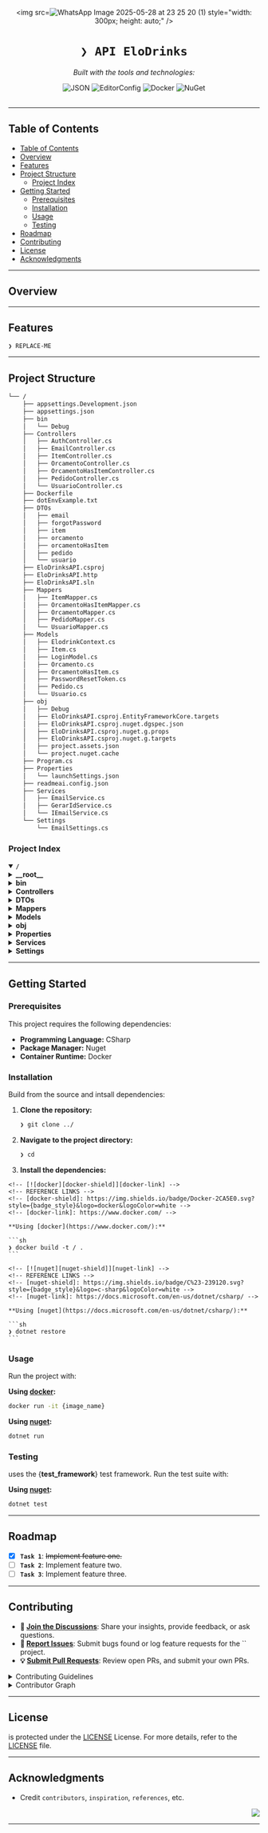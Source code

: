 <div id="top">

<!-- HEADER STYLE: CLASSIC -->
<div align="center">

<img src=![WhatsApp Image 2025-05-28 at 23 25 20 (1)](https://github.com/user-attachments/assets/5744f335-e044-4d47-aa36-40413dfcf2c5) style="width: 300px; height: auto;" />

# <code>❯ API EloDrinks</code>

<em></em>

<!-- BADGES -->
<!-- local repository, no metadata badges. -->

<em>Built with the tools and technologies:</em>

<img src="https://img.shields.io/badge/JSON-000000.svg?style=default&logo=JSON&logoColor=white" alt="JSON">
<img src="https://img.shields.io/badge/EditorConfig-FEFEFE.svg?style=default&logo=EditorConfig&logoColor=black" alt="EditorConfig">
<img src="https://img.shields.io/badge/Docker-2496ED.svg?style=default&logo=Docker&logoColor=white" alt="Docker">
<img src="https://img.shields.io/badge/NuGet-004880.svg?style=default&logo=NuGet&logoColor=white" alt="NuGet">

</div>
<br>

---

## Table of Contents

- [Table of Contents](#table-of-contents)
- [Overview](#overview)
- [Features](#features)
- [Project Structure](#project-structure)
    - [Project Index](#project-index)
- [Getting Started](#getting-started)
    - [Prerequisites](#prerequisites)
    - [Installation](#installation)
    - [Usage](#usage)
    - [Testing](#testing)
- [Roadmap](#roadmap)
- [Contributing](#contributing)
- [License](#license)
- [Acknowledgments](#acknowledgments)

---

## Overview



---

## Features

<code>❯ REPLACE-ME</code>

---

## Project Structure

```sh
└── /
    ├── appsettings.Development.json
    ├── appsettings.json
    ├── bin
    │   └── Debug
    ├── Controllers
    │   ├── AuthController.cs
    │   ├── EmailController.cs
    │   ├── ItemController.cs
    │   ├── OrcamentoController.cs
    │   ├── OrcamentoHasItemController.cs
    │   ├── PedidoController.cs
    │   └── UsuarioController.cs
    ├── Dockerfile
    ├── dotEnvExample.txt
    ├── DTOs
    │   ├── email
    │   ├── forgotPassword
    │   ├── item
    │   ├── orcamento
    │   ├── orcamentoHasItem
    │   ├── pedido
    │   └── usuario
    ├── EloDrinksAPI.csproj
    ├── EloDrinksAPI.http
    ├── EloDrinksAPI.sln
    ├── Mappers
    │   ├── ItemMapper.cs
    │   ├── OrcamentoHasItemMapper.cs
    │   ├── OrcamentoMapper.cs
    │   ├── PedidoMapper.cs
    │   └── UsuarioMapper.cs
    ├── Models
    │   ├── ElodrinkContext.cs
    │   ├── Item.cs
    │   ├── LoginModel.cs
    │   ├── Orcamento.cs
    │   ├── OrcamentoHasItem.cs
    │   ├── PasswordResetToken.cs
    │   ├── Pedido.cs
    │   └── Usuario.cs
    ├── obj
    │   ├── Debug
    │   ├── EloDrinksAPI.csproj.EntityFrameworkCore.targets
    │   ├── EloDrinksAPI.csproj.nuget.dgspec.json
    │   ├── EloDrinksAPI.csproj.nuget.g.props
    │   ├── EloDrinksAPI.csproj.nuget.g.targets
    │   ├── project.assets.json
    │   └── project.nuget.cache
    ├── Program.cs
    ├── Properties
    │   └── launchSettings.json
    ├── readmeai.config.json
    ├── Services
    │   ├── EmailService.cs
    │   ├── GerarIdService.cs
    │   └── IEmailService.cs
    └── Settings
        └── EmailSettings.cs
```

### Project Index

<details open>
	<summary><b><code>/</code></b></summary>
	<!-- __root__ Submodule -->
	<details>
		<summary><b>__root__</b></summary>
		<blockquote>
			<div class='directory-path' style='padding: 8px 0; color: #666;'>
				<code><b>⦿ __root__</b></code>
			<table style='width: 100%; border-collapse: collapse;'>
			<thead>
				<tr style='background-color: #f8f9fa;'>
					<th style='width: 30%; text-align: left; padding: 8px;'>File Name</th>
					<th style='text-align: left; padding: 8px;'>Summary</th>
				</tr>
			</thead>
				<tr style='border-bottom: 1px solid #eee;'>
					<td style='padding: 8px;'><b><a href='/appsettings.Development.json'>appsettings.Development.json</a></b></td>
					<td style='padding: 8px;'>Code>❯ REPLACE-ME</code></td>
				</tr>
				<tr style='border-bottom: 1px solid #eee;'>
					<td style='padding: 8px;'><b><a href='/appsettings.json'>appsettings.json</a></b></td>
					<td style='padding: 8px;'>Code>❯ REPLACE-ME</code></td>
				</tr>
				<tr style='border-bottom: 1px solid #eee;'>
					<td style='padding: 8px;'><b><a href='/Dockerfile'>Dockerfile</a></b></td>
					<td style='padding: 8px;'>Code>❯ REPLACE-ME</code></td>
				</tr>
				<tr style='border-bottom: 1px solid #eee;'>
					<td style='padding: 8px;'><b><a href='/dotEnvExample.txt'>dotEnvExample.txt</a></b></td>
					<td style='padding: 8px;'>Code>❯ REPLACE-ME</code></td>
				</tr>
				<tr style='border-bottom: 1px solid #eee;'>
					<td style='padding: 8px;'><b><a href='/EloDrinksAPI.csproj'>EloDrinksAPI.csproj</a></b></td>
					<td style='padding: 8px;'>Code>❯ REPLACE-ME</code></td>
				</tr>
				<tr style='border-bottom: 1px solid #eee;'>
					<td style='padding: 8px;'><b><a href='/EloDrinksAPI.http'>EloDrinksAPI.http</a></b></td>
					<td style='padding: 8px;'>Code>❯ REPLACE-ME</code></td>
				</tr>
				<tr style='border-bottom: 1px solid #eee;'>
					<td style='padding: 8px;'><b><a href='/EloDrinksAPI.sln'>EloDrinksAPI.sln</a></b></td>
					<td style='padding: 8px;'>Code>❯ REPLACE-ME</code></td>
				</tr>
				<tr style='border-bottom: 1px solid #eee;'>
					<td style='padding: 8px;'><b><a href='/Program.cs'>Program.cs</a></b></td>
					<td style='padding: 8px;'>Code>❯ REPLACE-ME</code></td>
				</tr>
				<tr style='border-bottom: 1px solid #eee;'>
					<td style='padding: 8px;'><b><a href='/readmeai.config.json'>readmeai.config.json</a></b></td>
					<td style='padding: 8px;'>Code>❯ REPLACE-ME</code></td>
				</tr>
			</table>
		</blockquote>
	</details>
	<!-- bin Submodule -->
	<details>
		<summary><b>bin</b></summary>
		<blockquote>
			<div class='directory-path' style='padding: 8px 0; color: #666;'>
				<code><b>⦿ bin</b></code>
			<!-- Debug Submodule -->
			<details>
				<summary><b>Debug</b></summary>
				<blockquote>
					<div class='directory-path' style='padding: 8px 0; color: #666;'>
						<code><b>⦿ bin.Debug</b></code>
					<!-- net8.0 Submodule -->
					<details>
						<summary><b>net8.0</b></summary>
						<blockquote>
							<div class='directory-path' style='padding: 8px 0; color: #666;'>
								<code><b>⦿ bin.Debug.net8.0</b></code>
							<table style='width: 100%; border-collapse: collapse;'>
							<thead>
								<tr style='background-color: #f8f9fa;'>
									<th style='width: 30%; text-align: left; padding: 8px;'>File Name</th>
									<th style='text-align: left; padding: 8px;'>Summary</th>
								</tr>
							</thead>
								<tr style='border-bottom: 1px solid #eee;'>
									<td style='padding: 8px;'><b><a href='/bin/Debug/net8.0/appsettings.Development.json'>appsettings.Development.json</a></b></td>
									<td style='padding: 8px;'>Code>❯ REPLACE-ME</code></td>
								</tr>
								<tr style='border-bottom: 1px solid #eee;'>
									<td style='padding: 8px;'><b><a href='/bin/Debug/net8.0/appsettings.json'>appsettings.json</a></b></td>
									<td style='padding: 8px;'>Code>❯ REPLACE-ME</code></td>
								</tr>
								<tr style='border-bottom: 1px solid #eee;'>
									<td style='padding: 8px;'><b><a href='/bin/Debug/net8.0/EloDrinksAPI.deps.json'>EloDrinksAPI.deps.json</a></b></td>
									<td style='padding: 8px;'>Code>❯ REPLACE-ME</code></td>
								</tr>
								<tr style='border-bottom: 1px solid #eee;'>
									<td style='padding: 8px;'><b><a href='/bin/Debug/net8.0/EloDrinksAPI.pdb'>EloDrinksAPI.pdb</a></b></td>
									<td style='padding: 8px;'>Code>❯ REPLACE-ME</code></td>
								</tr>
								<tr style='border-bottom: 1px solid #eee;'>
									<td style='padding: 8px;'><b><a href='/bin/Debug/net8.0/EloDrinksAPI.runtimeconfig.json'>EloDrinksAPI.runtimeconfig.json</a></b></td>
									<td style='padding: 8px;'>Code>❯ REPLACE-ME</code></td>
								</tr>
								<tr style='border-bottom: 1px solid #eee;'>
									<td style='padding: 8px;'><b><a href='/bin/Debug/net8.0/EloDrinksAPI.staticwebassets.endpoints.json'>EloDrinksAPI.staticwebassets.endpoints.json</a></b></td>
									<td style='padding: 8px;'>Code>❯ REPLACE-ME</code></td>
								</tr>
							</table>
						</blockquote>
					</details>
				</blockquote>
			</details>
		</blockquote>
	</details>
	<!-- Controllers Submodule -->
	<details>
		<summary><b>Controllers</b></summary>
		<blockquote>
			<div class='directory-path' style='padding: 8px 0; color: #666;'>
				<code><b>⦿ Controllers</b></code>
			<table style='width: 100%; border-collapse: collapse;'>
			<thead>
				<tr style='background-color: #f8f9fa;'>
					<th style='width: 30%; text-align: left; padding: 8px;'>File Name</th>
					<th style='text-align: left; padding: 8px;'>Summary</th>
				</tr>
			</thead>
				<tr style='border-bottom: 1px solid #eee;'>
					<td style='padding: 8px;'><b><a href='/Controllers/AuthController.cs'>AuthController.cs</a></b></td>
					<td style='padding: 8px;'>Code>❯ REPLACE-ME</code></td>
				</tr>
				<tr style='border-bottom: 1px solid #eee;'>
					<td style='padding: 8px;'><b><a href='/Controllers/EmailController.cs'>EmailController.cs</a></b></td>
					<td style='padding: 8px;'>Code>❯ REPLACE-ME</code></td>
				</tr>
				<tr style='border-bottom: 1px solid #eee;'>
					<td style='padding: 8px;'><b><a href='/Controllers/ItemController.cs'>ItemController.cs</a></b></td>
					<td style='padding: 8px;'>Code>❯ REPLACE-ME</code></td>
				</tr>
				<tr style='border-bottom: 1px solid #eee;'>
					<td style='padding: 8px;'><b><a href='/Controllers/OrcamentoController.cs'>OrcamentoController.cs</a></b></td>
					<td style='padding: 8px;'>Code>❯ REPLACE-ME</code></td>
				</tr>
				<tr style='border-bottom: 1px solid #eee;'>
					<td style='padding: 8px;'><b><a href='/Controllers/OrcamentoHasItemController.cs'>OrcamentoHasItemController.cs</a></b></td>
					<td style='padding: 8px;'>Code>❯ REPLACE-ME</code></td>
				</tr>
				<tr style='border-bottom: 1px solid #eee;'>
					<td style='padding: 8px;'><b><a href='/Controllers/PedidoController.cs'>PedidoController.cs</a></b></td>
					<td style='padding: 8px;'>Code>❯ REPLACE-ME</code></td>
				</tr>
				<tr style='border-bottom: 1px solid #eee;'>
					<td style='padding: 8px;'><b><a href='/Controllers/UsuarioController.cs'>UsuarioController.cs</a></b></td>
					<td style='padding: 8px;'>Code>❯ REPLACE-ME</code></td>
				</tr>
			</table>
		</blockquote>
	</details>
	<!-- DTOs Submodule -->
	<details>
		<summary><b>DTOs</b></summary>
		<blockquote>
			<div class='directory-path' style='padding: 8px 0; color: #666;'>
				<code><b>⦿ DTOs</b></code>
			<!-- email Submodule -->
			<details>
				<summary><b>email</b></summary>
				<blockquote>
					<div class='directory-path' style='padding: 8px 0; color: #666;'>
						<code><b>⦿ DTOs.email</b></code>
					<table style='width: 100%; border-collapse: collapse;'>
					<thead>
						<tr style='background-color: #f8f9fa;'>
							<th style='width: 30%; text-align: left; padding: 8px;'>File Name</th>
							<th style='text-align: left; padding: 8px;'>Summary</th>
						</tr>
					</thead>
						<tr style='border-bottom: 1px solid #eee;'>
							<td style='padding: 8px;'><b><a href='/DTOs/email/EmailRequestDto.cs'>EmailRequestDto.cs</a></b></td>
							<td style='padding: 8px;'>Code>❯ REPLACE-ME</code></td>
						</tr>
					</table>
				</blockquote>
			</details>
			<!-- forgotPassword Submodule -->
			<details>
				<summary><b>forgotPassword</b></summary>
				<blockquote>
					<div class='directory-path' style='padding: 8px 0; color: #666;'>
						<code><b>⦿ DTOs.forgotPassword</b></code>
					<table style='width: 100%; border-collapse: collapse;'>
					<thead>
						<tr style='background-color: #f8f9fa;'>
							<th style='width: 30%; text-align: left; padding: 8px;'>File Name</th>
							<th style='text-align: left; padding: 8px;'>Summary</th>
						</tr>
					</thead>
						<tr style='border-bottom: 1px solid #eee;'>
							<td style='padding: 8px;'><b><a href='/DTOs/forgotPassword/ForgotPasswordDto.cs'>ForgotPasswordDto.cs</a></b></td>
							<td style='padding: 8px;'>Code>❯ REPLACE-ME</code></td>
						</tr>
						<tr style='border-bottom: 1px solid #eee;'>
							<td style='padding: 8px;'><b><a href='/DTOs/forgotPassword/ResetPasswordDto.cs'>ResetPasswordDto.cs</a></b></td>
							<td style='padding: 8px;'>Code>❯ REPLACE-ME</code></td>
						</tr>
					</table>
				</blockquote>
			</details>
			<!-- item Submodule -->
			<details>
				<summary><b>item</b></summary>
				<blockquote>
					<div class='directory-path' style='padding: 8px 0; color: #666;'>
						<code><b>⦿ DTOs.item</b></code>
					<table style='width: 100%; border-collapse: collapse;'>
					<thead>
						<tr style='background-color: #f8f9fa;'>
							<th style='width: 30%; text-align: left; padding: 8px;'>File Name</th>
							<th style='text-align: left; padding: 8px;'>Summary</th>
						</tr>
					</thead>
						<tr style='border-bottom: 1px solid #eee;'>
							<td style='padding: 8px;'><b><a href='/DTOs/item/CreateItemDto.cs'>CreateItemDto.cs</a></b></td>
							<td style='padding: 8px;'>Code>❯ REPLACE-ME</code></td>
						</tr>
						<tr style='border-bottom: 1px solid #eee;'>
							<td style='padding: 8px;'><b><a href='/DTOs/item/ItemResponseDto.cs'>ItemResponseDto.cs</a></b></td>
							<td style='padding: 8px;'>Code>❯ REPLACE-ME</code></td>
						</tr>
						<tr style='border-bottom: 1px solid #eee;'>
							<td style='padding: 8px;'><b><a href='/DTOs/item/UpdateItemDto.cs'>UpdateItemDto.cs</a></b></td>
							<td style='padding: 8px;'>Code>❯ REPLACE-ME</code></td>
						</tr>
					</table>
				</blockquote>
			</details>
			<!-- orcamento Submodule -->
			<details>
				<summary><b>orcamento</b></summary>
				<blockquote>
					<div class='directory-path' style='padding: 8px 0; color: #666;'>
						<code><b>⦿ DTOs.orcamento</b></code>
					<table style='width: 100%; border-collapse: collapse;'>
					<thead>
						<tr style='background-color: #f8f9fa;'>
							<th style='width: 30%; text-align: left; padding: 8px;'>File Name</th>
							<th style='text-align: left; padding: 8px;'>Summary</th>
						</tr>
					</thead>
						<tr style='border-bottom: 1px solid #eee;'>
							<td style='padding: 8px;'><b><a href='/DTOs/orcamento/CreateOrcamentoDto.cs'>CreateOrcamentoDto.cs</a></b></td>
							<td style='padding: 8px;'>Code>❯ REPLACE-ME</code></td>
						</tr>
						<tr style='border-bottom: 1px solid #eee;'>
							<td style='padding: 8px;'><b><a href='/DTOs/orcamento/OrcamentoFrontInputDto.cs'>OrcamentoFrontInputDto.cs</a></b></td>
							<td style='padding: 8px;'>Code>❯ REPLACE-ME</code></td>
						</tr>
						<tr style='border-bottom: 1px solid #eee;'>
							<td style='padding: 8px;'><b><a href='/DTOs/orcamento/OrcamentoResponseDto.cs'>OrcamentoResponseDto.cs</a></b></td>
							<td style='padding: 8px;'>Code>❯ REPLACE-ME</code></td>
						</tr>
						<tr style='border-bottom: 1px solid #eee;'>
							<td style='padding: 8px;'><b><a href='/DTOs/orcamento/UpdateOrcamentoDto.cs'>UpdateOrcamentoDto.cs</a></b></td>
							<td style='padding: 8px;'>Code>❯ REPLACE-ME</code></td>
						</tr>
					</table>
				</blockquote>
			</details>
			<!-- orcamentoHasItem Submodule -->
			<details>
				<summary><b>orcamentoHasItem</b></summary>
				<blockquote>
					<div class='directory-path' style='padding: 8px 0; color: #666;'>
						<code><b>⦿ DTOs.orcamentoHasItem</b></code>
					<table style='width: 100%; border-collapse: collapse;'>
					<thead>
						<tr style='background-color: #f8f9fa;'>
							<th style='width: 30%; text-align: left; padding: 8px;'>File Name</th>
							<th style='text-align: left; padding: 8px;'>Summary</th>
						</tr>
					</thead>
						<tr style='border-bottom: 1px solid #eee;'>
							<td style='padding: 8px;'><b><a href='/DTOs/orcamentoHasItem/CreateOrcamentoHasItemDto.cs'>CreateOrcamentoHasItemDto.cs</a></b></td>
							<td style='padding: 8px;'>Code>❯ REPLACE-ME</code></td>
						</tr>
						<tr style='border-bottom: 1px solid #eee;'>
							<td style='padding: 8px;'><b><a href='/DTOs/orcamentoHasItem/OrcamentoHasItemResponseDto.cs'>OrcamentoHasItemResponseDto.cs</a></b></td>
							<td style='padding: 8px;'>Code>❯ REPLACE-ME</code></td>
						</tr>
						<tr style='border-bottom: 1px solid #eee;'>
							<td style='padding: 8px;'><b><a href='/DTOs/orcamentoHasItem/UpdateOrcamentoHasItemDto.cs'>UpdateOrcamentoHasItemDto.cs</a></b></td>
							<td style='padding: 8px;'>Code>❯ REPLACE-ME</code></td>
						</tr>
					</table>
				</blockquote>
			</details>
			<!-- pedido Submodule -->
			<details>
				<summary><b>pedido</b></summary>
				<blockquote>
					<div class='directory-path' style='padding: 8px 0; color: #666;'>
						<code><b>⦿ DTOs.pedido</b></code>
					<table style='width: 100%; border-collapse: collapse;'>
					<thead>
						<tr style='background-color: #f8f9fa;'>
							<th style='width: 30%; text-align: left; padding: 8px;'>File Name</th>
							<th style='text-align: left; padding: 8px;'>Summary</th>
						</tr>
					</thead>
						<tr style='border-bottom: 1px solid #eee;'>
							<td style='padding: 8px;'><b><a href='/DTOs/pedido/CreatePedidoDto.cs'>CreatePedidoDto.cs</a></b></td>
							<td style='padding: 8px;'>Code>❯ REPLACE-ME</code></td>
						</tr>
						<tr style='border-bottom: 1px solid #eee;'>
							<td style='padding: 8px;'><b><a href='/DTOs/pedido/PedidoResponseDto.cs'>PedidoResponseDto.cs</a></b></td>
							<td style='padding: 8px;'>Code>❯ REPLACE-ME</code></td>
						</tr>
						<tr style='border-bottom: 1px solid #eee;'>
							<td style='padding: 8px;'><b><a href='/DTOs/pedido/UpdatePedidoDto.cs'>UpdatePedidoDto.cs</a></b></td>
							<td style='padding: 8px;'>Code>❯ REPLACE-ME</code></td>
						</tr>
					</table>
				</blockquote>
			</details>
			<!-- usuario Submodule -->
			<details>
				<summary><b>usuario</b></summary>
				<blockquote>
					<div class='directory-path' style='padding: 8px 0; color: #666;'>
						<code><b>⦿ DTOs.usuario</b></code>
					<table style='width: 100%; border-collapse: collapse;'>
					<thead>
						<tr style='background-color: #f8f9fa;'>
							<th style='width: 30%; text-align: left; padding: 8px;'>File Name</th>
							<th style='text-align: left; padding: 8px;'>Summary</th>
						</tr>
					</thead>
						<tr style='border-bottom: 1px solid #eee;'>
							<td style='padding: 8px;'><b><a href='/DTOs/usuario/CreateUsuarioDto.cs'>CreateUsuarioDto.cs</a></b></td>
							<td style='padding: 8px;'>Code>❯ REPLACE-ME</code></td>
						</tr>
						<tr style='border-bottom: 1px solid #eee;'>
							<td style='padding: 8px;'><b><a href='/DTOs/usuario/UpdateUsuarioDto.cs'>UpdateUsuarioDto.cs</a></b></td>
							<td style='padding: 8px;'>Code>❯ REPLACE-ME</code></td>
						</tr>
						<tr style='border-bottom: 1px solid #eee;'>
							<td style='padding: 8px;'><b><a href='/DTOs/usuario/UsuarioResponseDto.cs'>UsuarioResponseDto.cs</a></b></td>
							<td style='padding: 8px;'>Code>❯ REPLACE-ME</code></td>
						</tr>
					</table>
				</blockquote>
			</details>
		</blockquote>
	</details>
	<!-- Mappers Submodule -->
	<details>
		<summary><b>Mappers</b></summary>
		<blockquote>
			<div class='directory-path' style='padding: 8px 0; color: #666;'>
				<code><b>⦿ Mappers</b></code>
			<table style='width: 100%; border-collapse: collapse;'>
			<thead>
				<tr style='background-color: #f8f9fa;'>
					<th style='width: 30%; text-align: left; padding: 8px;'>File Name</th>
					<th style='text-align: left; padding: 8px;'>Summary</th>
				</tr>
			</thead>
				<tr style='border-bottom: 1px solid #eee;'>
					<td style='padding: 8px;'><b><a href='/Mappers/ItemMapper.cs'>ItemMapper.cs</a></b></td>
					<td style='padding: 8px;'>Code>❯ REPLACE-ME</code></td>
				</tr>
				<tr style='border-bottom: 1px solid #eee;'>
					<td style='padding: 8px;'><b><a href='/Mappers/OrcamentoHasItemMapper.cs'>OrcamentoHasItemMapper.cs</a></b></td>
					<td style='padding: 8px;'>Code>❯ REPLACE-ME</code></td>
				</tr>
				<tr style='border-bottom: 1px solid #eee;'>
					<td style='padding: 8px;'><b><a href='/Mappers/OrcamentoMapper.cs'>OrcamentoMapper.cs</a></b></td>
					<td style='padding: 8px;'>Code>❯ REPLACE-ME</code></td>
				</tr>
				<tr style='border-bottom: 1px solid #eee;'>
					<td style='padding: 8px;'><b><a href='/Mappers/PedidoMapper.cs'>PedidoMapper.cs</a></b></td>
					<td style='padding: 8px;'>Code>❯ REPLACE-ME</code></td>
				</tr>
				<tr style='border-bottom: 1px solid #eee;'>
					<td style='padding: 8px;'><b><a href='/Mappers/UsuarioMapper.cs'>UsuarioMapper.cs</a></b></td>
					<td style='padding: 8px;'>Code>❯ REPLACE-ME</code></td>
				</tr>
			</table>
		</blockquote>
	</details>
	<!-- Models Submodule -->
	<details>
		<summary><b>Models</b></summary>
		<blockquote>
			<div class='directory-path' style='padding: 8px 0; color: #666;'>
				<code><b>⦿ Models</b></code>
			<table style='width: 100%; border-collapse: collapse;'>
			<thead>
				<tr style='background-color: #f8f9fa;'>
					<th style='width: 30%; text-align: left; padding: 8px;'>File Name</th>
					<th style='text-align: left; padding: 8px;'>Summary</th>
				</tr>
			</thead>
				<tr style='border-bottom: 1px solid #eee;'>
					<td style='padding: 8px;'><b><a href='/Models/ElodrinkContext.cs'>ElodrinkContext.cs</a></b></td>
					<td style='padding: 8px;'>Code>❯ REPLACE-ME</code></td>
				</tr>
				<tr style='border-bottom: 1px solid #eee;'>
					<td style='padding: 8px;'><b><a href='/Models/Item.cs'>Item.cs</a></b></td>
					<td style='padding: 8px;'>Code>❯ REPLACE-ME</code></td>
				</tr>
				<tr style='border-bottom: 1px solid #eee;'>
					<td style='padding: 8px;'><b><a href='/Models/LoginModel.cs'>LoginModel.cs</a></b></td>
					<td style='padding: 8px;'>Code>❯ REPLACE-ME</code></td>
				</tr>
				<tr style='border-bottom: 1px solid #eee;'>
					<td style='padding: 8px;'><b><a href='/Models/Orcamento.cs'>Orcamento.cs</a></b></td>
					<td style='padding: 8px;'>Code>❯ REPLACE-ME</code></td>
				</tr>
				<tr style='border-bottom: 1px solid #eee;'>
					<td style='padding: 8px;'><b><a href='/Models/OrcamentoHasItem.cs'>OrcamentoHasItem.cs</a></b></td>
					<td style='padding: 8px;'>Code>❯ REPLACE-ME</code></td>
				</tr>
				<tr style='border-bottom: 1px solid #eee;'>
					<td style='padding: 8px;'><b><a href='/Models/PasswordResetToken.cs'>PasswordResetToken.cs</a></b></td>
					<td style='padding: 8px;'>Code>❯ REPLACE-ME</code></td>
				</tr>
				<tr style='border-bottom: 1px solid #eee;'>
					<td style='padding: 8px;'><b><a href='/Models/Pedido.cs'>Pedido.cs</a></b></td>
					<td style='padding: 8px;'>Code>❯ REPLACE-ME</code></td>
				</tr>
				<tr style='border-bottom: 1px solid #eee;'>
					<td style='padding: 8px;'><b><a href='/Models/Usuario.cs'>Usuario.cs</a></b></td>
					<td style='padding: 8px;'>Code>❯ REPLACE-ME</code></td>
				</tr>
			</table>
		</blockquote>
	</details>
	<!-- obj Submodule -->
	<details>
		<summary><b>obj</b></summary>
		<blockquote>
			<div class='directory-path' style='padding: 8px 0; color: #666;'>
				<code><b>⦿ obj</b></code>
			<table style='width: 100%; border-collapse: collapse;'>
			<thead>
				<tr style='background-color: #f8f9fa;'>
					<th style='width: 30%; text-align: left; padding: 8px;'>File Name</th>
					<th style='text-align: left; padding: 8px;'>Summary</th>
				</tr>
			</thead>
				<tr style='border-bottom: 1px solid #eee;'>
					<td style='padding: 8px;'><b><a href='/obj/EloDrinksAPI.csproj.EntityFrameworkCore.targets'>EloDrinksAPI.csproj.EntityFrameworkCore.targets</a></b></td>
					<td style='padding: 8px;'>Code>❯ REPLACE-ME</code></td>
				</tr>
				<tr style='border-bottom: 1px solid #eee;'>
					<td style='padding: 8px;'><b><a href='/obj/EloDrinksAPI.csproj.nuget.dgspec.json'>EloDrinksAPI.csproj.nuget.dgspec.json</a></b></td>
					<td style='padding: 8px;'>Code>❯ REPLACE-ME</code></td>
				</tr>
				<tr style='border-bottom: 1px solid #eee;'>
					<td style='padding: 8px;'><b><a href='/obj/EloDrinksAPI.csproj.nuget.g.props'>EloDrinksAPI.csproj.nuget.g.props</a></b></td>
					<td style='padding: 8px;'>Code>❯ REPLACE-ME</code></td>
				</tr>
				<tr style='border-bottom: 1px solid #eee;'>
					<td style='padding: 8px;'><b><a href='/obj/EloDrinksAPI.csproj.nuget.g.targets'>EloDrinksAPI.csproj.nuget.g.targets</a></b></td>
					<td style='padding: 8px;'>Code>❯ REPLACE-ME</code></td>
				</tr>
				<tr style='border-bottom: 1px solid #eee;'>
					<td style='padding: 8px;'><b><a href='/obj/project.assets.json'>project.assets.json</a></b></td>
					<td style='padding: 8px;'>Code>❯ REPLACE-ME</code></td>
				</tr>
			</table>
			<!-- Debug Submodule -->
			<details>
				<summary><b>Debug</b></summary>
				<blockquote>
					<div class='directory-path' style='padding: 8px 0; color: #666;'>
						<code><b>⦿ obj.Debug</b></code>
					<!-- net8.0 Submodule -->
					<details>
						<summary><b>net8.0</b></summary>
						<blockquote>
							<div class='directory-path' style='padding: 8px 0; color: #666;'>
								<code><b>⦿ obj.Debug.net8.0</b></code>
							<table style='width: 100%; border-collapse: collapse;'>
							<thead>
								<tr style='background-color: #f8f9fa;'>
									<th style='width: 30%; text-align: left; padding: 8px;'>File Name</th>
									<th style='text-align: left; padding: 8px;'>Summary</th>
								</tr>
							</thead>
								<tr style='border-bottom: 1px solid #eee;'>
									<td style='padding: 8px;'><b><a href='/obj/Debug/net8.0/.NETCoreApp,Version=v8.0.AssemblyAttributes.cs'>.NETCoreApp,Version=v8.0.AssemblyAttributes.cs</a></b></td>
									<td style='padding: 8px;'>Code>❯ REPLACE-ME</code></td>
								</tr>
								<tr style='border-bottom: 1px solid #eee;'>
									<td style='padding: 8px;'><b><a href='/obj/Debug/net8.0/EloDrink.9DF86672.Up2Date'>EloDrink.9DF86672.Up2Date</a></b></td>
									<td style='padding: 8px;'>Code>❯ REPLACE-ME</code></td>
								</tr>
								<tr style='border-bottom: 1px solid #eee;'>
									<td style='padding: 8px;'><b><a href='/obj/Debug/net8.0/EloDrinksAPI.AssemblyInfo.cs'>EloDrinksAPI.AssemblyInfo.cs</a></b></td>
									<td style='padding: 8px;'>Code>❯ REPLACE-ME</code></td>
								</tr>
								<tr style='border-bottom: 1px solid #eee;'>
									<td style='padding: 8px;'><b><a href='/obj/Debug/net8.0/EloDrinksAPI.csproj.FileListAbsolute.txt'>EloDrinksAPI.csproj.FileListAbsolute.txt</a></b></td>
									<td style='padding: 8px;'>Code>❯ REPLACE-ME</code></td>
								</tr>
								<tr style='border-bottom: 1px solid #eee;'>
									<td style='padding: 8px;'><b><a href='/obj/Debug/net8.0/EloDrinksAPI.GeneratedMSBuildEditorConfig.editorconfig'>EloDrinksAPI.GeneratedMSBuildEditorConfig.editorconfig</a></b></td>
									<td style='padding: 8px;'>Code>❯ REPLACE-ME</code></td>
								</tr>
								<tr style='border-bottom: 1px solid #eee;'>
									<td style='padding: 8px;'><b><a href='/obj/Debug/net8.0/EloDrinksAPI.GlobalUsings.g.cs'>EloDrinksAPI.GlobalUsings.g.cs</a></b></td>
									<td style='padding: 8px;'>Code>❯ REPLACE-ME</code></td>
								</tr>
								<tr style='border-bottom: 1px solid #eee;'>
									<td style='padding: 8px;'><b><a href='/obj/Debug/net8.0/EloDrinksAPI.MvcApplicationPartsAssemblyInfo.cs'>EloDrinksAPI.MvcApplicationPartsAssemblyInfo.cs</a></b></td>
									<td style='padding: 8px;'>Code>❯ REPLACE-ME</code></td>
								</tr>
								<tr style='border-bottom: 1px solid #eee;'>
									<td style='padding: 8px;'><b><a href='/obj/Debug/net8.0/EloDrinksAPI.pdb'>EloDrinksAPI.pdb</a></b></td>
									<td style='padding: 8px;'>Code>❯ REPLACE-ME</code></td>
								</tr>
								<tr style='border-bottom: 1px solid #eee;'>
									<td style='padding: 8px;'><b><a href='/obj/Debug/net8.0/EloDrinksAPI.sourcelink.json'>EloDrinksAPI.sourcelink.json</a></b></td>
									<td style='padding: 8px;'>Code>❯ REPLACE-ME</code></td>
								</tr>
								<tr style='border-bottom: 1px solid #eee;'>
									<td style='padding: 8px;'><b><a href='/obj/Debug/net8.0/staticwebassets.build.endpoints.json'>staticwebassets.build.endpoints.json</a></b></td>
									<td style='padding: 8px;'>Code>❯ REPLACE-ME</code></td>
								</tr>
								<tr style='border-bottom: 1px solid #eee;'>
									<td style='padding: 8px;'><b><a href='/obj/Debug/net8.0/staticwebassets.build.json'>staticwebassets.build.json</a></b></td>
									<td style='padding: 8px;'>Code>❯ REPLACE-ME</code></td>
								</tr>
							</table>
							<!-- staticwebassets Submodule -->
							<details>
								<summary><b>staticwebassets</b></summary>
								<blockquote>
									<div class='directory-path' style='padding: 8px 0; color: #666;'>
										<code><b>⦿ obj.Debug.net8.0.staticwebassets</b></code>
									<table style='width: 100%; border-collapse: collapse;'>
									<thead>
										<tr style='background-color: #f8f9fa;'>
											<th style='width: 30%; text-align: left; padding: 8px;'>File Name</th>
											<th style='text-align: left; padding: 8px;'>Summary</th>
										</tr>
									</thead>
										<tr style='border-bottom: 1px solid #eee;'>
											<td style='padding: 8px;'><b><a href='/obj/Debug/net8.0/staticwebassets/msbuild.build.EloDrinksAPI.props'>msbuild.build.EloDrinksAPI.props</a></b></td>
											<td style='padding: 8px;'>Code>❯ REPLACE-ME</code></td>
										</tr>
										<tr style='border-bottom: 1px solid #eee;'>
											<td style='padding: 8px;'><b><a href='/obj/Debug/net8.0/staticwebassets/msbuild.buildMultiTargeting.EloDrinksAPI.props'>msbuild.buildMultiTargeting.EloDrinksAPI.props</a></b></td>
											<td style='padding: 8px;'>Code>❯ REPLACE-ME</code></td>
										</tr>
										<tr style='border-bottom: 1px solid #eee;'>
											<td style='padding: 8px;'><b><a href='/obj/Debug/net8.0/staticwebassets/msbuild.buildTransitive.EloDrinksAPI.props'>msbuild.buildTransitive.EloDrinksAPI.props</a></b></td>
											<td style='padding: 8px;'>Code>❯ REPLACE-ME</code></td>
										</tr>
									</table>
								</blockquote>
							</details>
						</blockquote>
					</details>
				</blockquote>
			</details>
		</blockquote>
	</details>
	<!-- Properties Submodule -->
	<details>
		<summary><b>Properties</b></summary>
		<blockquote>
			<div class='directory-path' style='padding: 8px 0; color: #666;'>
				<code><b>⦿ Properties</b></code>
			<table style='width: 100%; border-collapse: collapse;'>
			<thead>
				<tr style='background-color: #f8f9fa;'>
					<th style='width: 30%; text-align: left; padding: 8px;'>File Name</th>
					<th style='text-align: left; padding: 8px;'>Summary</th>
				</tr>
			</thead>
				<tr style='border-bottom: 1px solid #eee;'>
					<td style='padding: 8px;'><b><a href='/Properties/launchSettings.json'>launchSettings.json</a></b></td>
					<td style='padding: 8px;'>Code>❯ REPLACE-ME</code></td>
				</tr>
			</table>
		</blockquote>
	</details>
	<!-- Services Submodule -->
	<details>
		<summary><b>Services</b></summary>
		<blockquote>
			<div class='directory-path' style='padding: 8px 0; color: #666;'>
				<code><b>⦿ Services</b></code>
			<table style='width: 100%; border-collapse: collapse;'>
			<thead>
				<tr style='background-color: #f8f9fa;'>
					<th style='width: 30%; text-align: left; padding: 8px;'>File Name</th>
					<th style='text-align: left; padding: 8px;'>Summary</th>
				</tr>
			</thead>
				<tr style='border-bottom: 1px solid #eee;'>
					<td style='padding: 8px;'><b><a href='/Services/EmailService.cs'>EmailService.cs</a></b></td>
					<td style='padding: 8px;'>Code>❯ REPLACE-ME</code></td>
				</tr>
				<tr style='border-bottom: 1px solid #eee;'>
					<td style='padding: 8px;'><b><a href='/Services/GerarIdService.cs'>GerarIdService.cs</a></b></td>
					<td style='padding: 8px;'>Code>❯ REPLACE-ME</code></td>
				</tr>
				<tr style='border-bottom: 1px solid #eee;'>
					<td style='padding: 8px;'><b><a href='/Services/IEmailService.cs'>IEmailService.cs</a></b></td>
					<td style='padding: 8px;'>Code>❯ REPLACE-ME</code></td>
				</tr>
			</table>
		</blockquote>
	</details>
	<!-- Settings Submodule -->
	<details>
		<summary><b>Settings</b></summary>
		<blockquote>
			<div class='directory-path' style='padding: 8px 0; color: #666;'>
				<code><b>⦿ Settings</b></code>
			<table style='width: 100%; border-collapse: collapse;'>
			<thead>
				<tr style='background-color: #f8f9fa;'>
					<th style='width: 30%; text-align: left; padding: 8px;'>File Name</th>
					<th style='text-align: left; padding: 8px;'>Summary</th>
				</tr>
			</thead>
				<tr style='border-bottom: 1px solid #eee;'>
					<td style='padding: 8px;'><b><a href='/Settings/EmailSettings.cs'>EmailSettings.cs</a></b></td>
					<td style='padding: 8px;'>Code>❯ REPLACE-ME</code></td>
				</tr>
			</table>
		</blockquote>
	</details>
</details>

---

## Getting Started

### Prerequisites

This project requires the following dependencies:

- **Programming Language:** CSharp
- **Package Manager:** Nuget
- **Container Runtime:** Docker

### Installation

Build  from the source and intsall dependencies:

1. **Clone the repository:**

    ```sh
    ❯ git clone ../
    ```

2. **Navigate to the project directory:**

    ```sh
    ❯ cd 
    ```

3. **Install the dependencies:**

<!-- SHIELDS BADGE CURRENTLY DISABLED -->
	<!-- [![docker][docker-shield]][docker-link] -->
	<!-- REFERENCE LINKS -->
	<!-- [docker-shield]: https://img.shields.io/badge/Docker-2CA5E0.svg?style={badge_style}&logo=docker&logoColor=white -->
	<!-- [docker-link]: https://www.docker.com/ -->

	**Using [docker](https://www.docker.com/):**

	```sh
	❯ docker build -t / .
	```
<!-- SHIELDS BADGE CURRENTLY DISABLED -->
	<!-- [![nuget][nuget-shield]][nuget-link] -->
	<!-- REFERENCE LINKS -->
	<!-- [nuget-shield]: https://img.shields.io/badge/C%23-239120.svg?style={badge_style}&logo=c-sharp&logoColor=white -->
	<!-- [nuget-link]: https://docs.microsoft.com/en-us/dotnet/csharp/ -->

	**Using [nuget](https://docs.microsoft.com/en-us/dotnet/csharp/):**

	```sh
	❯ dotnet restore
	```

### Usage

Run the project with:

**Using [docker](https://www.docker.com/):**
```sh
docker run -it {image_name}
```
**Using [nuget](https://docs.microsoft.com/en-us/dotnet/csharp/):**
```sh
dotnet run
```

### Testing

 uses the {__test_framework__} test framework. Run the test suite with:

**Using [nuget](https://docs.microsoft.com/en-us/dotnet/csharp/):**
```sh
dotnet test
```

---

## Roadmap

- [X] **`Task 1`**: <strike>Implement feature one.</strike>
- [ ] **`Task 2`**: Implement feature two.
- [ ] **`Task 3`**: Implement feature three.

---

## Contributing

- **💬 [Join the Discussions](https://LOCAL///discussions)**: Share your insights, provide feedback, or ask questions.
- **🐛 [Report Issues](https://LOCAL///issues)**: Submit bugs found or log feature requests for the `` project.
- **💡 [Submit Pull Requests](https://LOCAL///blob/main/CONTRIBUTING.md)**: Review open PRs, and submit your own PRs.

<details closed>
<summary>Contributing Guidelines</summary>

1. **Fork the Repository**: Start by forking the project repository to your LOCAL account.
2. **Clone Locally**: Clone the forked repository to your local machine using a git client.
   ```sh
   git clone .
   ```
3. **Create a New Branch**: Always work on a new branch, giving it a descriptive name.
   ```sh
   git checkout -b new-feature-x
   ```
4. **Make Your Changes**: Develop and test your changes locally.
5. **Commit Your Changes**: Commit with a clear message describing your updates.
   ```sh
   git commit -m 'Implemented new feature x.'
   ```
6. **Push to LOCAL**: Push the changes to your forked repository.
   ```sh
   git push origin new-feature-x
   ```
7. **Submit a Pull Request**: Create a PR against the original project repository. Clearly describe the changes and their motivations.
8. **Review**: Once your PR is reviewed and approved, it will be merged into the main branch. Congratulations on your contribution!
</details>

<details closed>
<summary>Contributor Graph</summary>
<br>
<p align="left">
   <a href="https://LOCAL{///}graphs/contributors">
      <img src="https://contrib.rocks/image?repo=/">
   </a>
</p>
</details>

---

## License

 is protected under the [LICENSE](https://choosealicense.com/licenses) License. For more details, refer to the [LICENSE](https://choosealicense.com/licenses/) file.

---

## Acknowledgments

- Credit `contributors`, `inspiration`, `references`, etc.

<div align="right">

[![][back-to-top]](#top)

</div>


[back-to-top]: https://img.shields.io/badge/-BACK_TO_TOP-151515?style=flat-square


---

